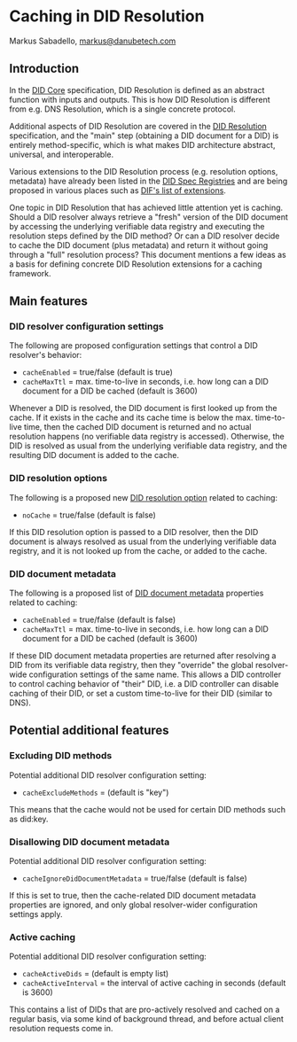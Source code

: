 # Caching in DID Resolution

Markus Sabadello, markus@danubetech.com

## Introduction

In the [DID Core](https://www.w3.org/TR/did-core/) specification, DID Resolution is defined as an abstract
function with inputs and outputs. This is how DID Resolution is different from e.g. DNS Resolution, which
is a single concrete protocol.

Additional aspects of DID Resolution are covered in the [DID Resolution](https://w3c-ccg.github.io/did-resolution/)
specification, and the "main" step (obtaining a DID document for a DID) is entirely method-specific, which
is what makes DID architecture abstract, universal, and interoperable.

Various extensions to the DID Resolution process (e.g. resolution options, metadata) have already been
listed in the [DID Spec Registries](https://www.w3.org/TR/did-spec-registries/) and are being proposed in
various places such as [DIF's list of extensions](https://github.com/decentralized-identity/did-spec-extensions/).

One topic in DID Resolution that has achieved little attention yet is caching. Should a DID resolver
always retrieve a "fresh" version of the DID document by accessing the underlying verifiable data registry
and executing the resolution steps defined by the DID method? Or can a DID resolver decide to cache
the DID document (plus metadata) and return it without going through a "full" resolution process? This
document mentions a few ideas as a basis for defining concrete DID Resolution extensions for a caching
framework.

## Main features

### DID resolver configuration settings

The following are proposed configuration settings that control a DID resolver's behavior:

- `cacheEnabled` = true/false (default is true)
- `cacheMaxTtl` = max. time-to-live in seconds, i.e. how long can a DID document for a DID be cached (default is 3600)

Whenever a DID is resolved, the DID document is first looked up from the cache. If it exists in the
cache and its cache time is below the max. time-to-live time, then the cached DID document is returned
and no actual resolution happens (no verifiable data registry is accessed). Otherwise, the DID is
resolved as usual from the underlying verifiable data registry, and the resulting DID document is added
to the cache.

### DID resolution options

The following is a proposed new [DID resolution option](https://www.w3.org/TR/did-core/#did-resolution-options) related to caching:

- `noCache` = true/false (default is false)

If this DID resolution option is passed to a DID resolver, then the DID document is always
resolved as usual from the underlying verifiable data registry, and it is not looked up from the
cache, or added to the cache.

### DID document metadata

The following is a proposed list of [DID document metadata](https://www.w3.org/TR/did-core/#did-document-metadata) properties related to caching:

- `cacheEnabled` = true/false (default is false)
- `cacheMaxTtl` = max. time-to-live in seconds, i.e. how long can a DID document for a DID be cached (default is 3600)

If these DID document metadata properties are returned after resolving a DID from its verifiable data
registry, then they "override" the global resolver-wide configuration settings of the same name. This
allows a DID controller to control caching behavior of "their" DID, i.e. a DID controller can disable
caching of their DID, or set a custom time-to-live for their DID (similar to DNS).

## Potential additional features

### Excluding DID methods

Potential additional DID resolver configuration setting:

- `cacheExcludeMethods` = <list-of-methods> (default is "key")

This means that the cache would not be used for certain DID methods such as did:key.

### Disallowing DID document metadata

Potential additional DID resolver configuration setting:

- `cacheIgnoreDidDocumentMetadata` = true/false (default is false)

If this is set to true, then the cache-related DID document metadata properties are ignored, and
only global resolver-wider configuration settings apply.

### Active caching

Potential additional DID resolver configuration setting:

- `cacheActiveDids` = <list-of-dids> (default is empty list)
- `cacheActiveInterval` = the interval of active caching in seconds (default is 3600)

This contains a list of DIDs that are pro-actively resolved and cached on a regular basis, via
some kind of background thread, and before actual client resolution requests come in.
